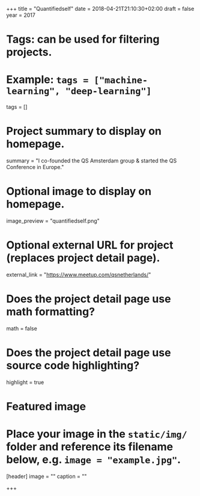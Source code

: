 +++
title = "Quantifiedself"
date = 2018-04-21T21:10:30+02:00
draft = false
year = 2017

# Tags: can be used for filtering projects.
# Example: `tags = ["machine-learning", "deep-learning"]`
tags = []

# Project summary to display on homepage.
summary = "I co-founded the QS Amsterdam group & started the QS Conference in Europe."

# Optional image to display on homepage.
image_preview = "quantifiedself.png"

# Optional external URL for project (replaces project detail page).
external_link = "https://www.meetup.com/qsnetherlands/"

# Does the project detail page use math formatting?
math = false

# Does the project detail page use source code highlighting?
highlight = true

# Featured image
# Place your image in the `static/img/` folder and reference its filename below, e.g. `image = "example.jpg"`.
[header]
image = ""
caption = ""

+++
